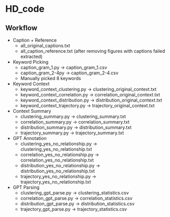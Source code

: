 # HD_code

## Workflow
- Caption + Reference
    - all_original_captions.txt
    - all_caption_reference.txt (after removing figures with captions failed extracted)
- Keyword Picking
    - caption_gram_1.py -> caption_gram_1.csv
    - caption_gram_2-4py -> caption_gram_2-4.csv
    - Manually picked 8 keywords
- Keyword Context 
    - keyword_context_clustering.py -> clustering_original_context.txt
    - keyword_context_correlation.py -> correlation_original_context.txt
    - keyword_context_distribution.py -> distribution_original_context.txt
    - keyword_context_trajectory.py -> trajectory_original_context.txt
- Context Summary
    - clustering_summary.py -> clustering_summary.txt
    - correlation_summary.py -> correlation_summary.txt
    - distribution_summary.py -> distribution_summary.txt
    - trajectory_summary.py -> trajectory_summary.txt
- GPT Annotation
    - clustering_yes_no_relationship.py -> clustering_yes_no_relationship.txt
    - correlation_yes_no_relationship.py -> correlation_yes_no_relationship.txt
    - distribution_yes_no_relationship.py -> distribution_yes_no_relationship.txt
    - trajectory_yes_no_relationship.py -> trajectory_yes_no_relationship.txt
- GPT Parsing
    - clustering_gpt_parse.py -> clustering_statistics.csv
    - correlation_gpt_parse.py -> correlation_statistics.csv
    - distribution_gpt_parse.py -> distribution_statistics.csv
    - trajectory_gpt_parse.py -> trajectory_statistics.csv